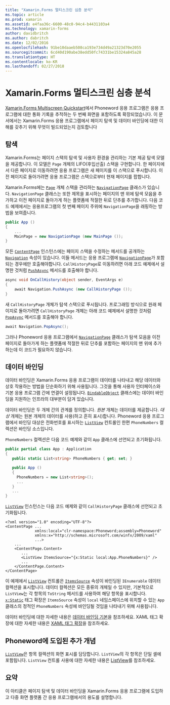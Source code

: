 ```yaml
---
title: "Xamarin.Forms 멀티스크린 심층 분석"
ms.topic: article
ms.prod: xamarin
ms.assetid: e4faa36c-6600-48c0-94c4-b4431103a4
ms.technology: xamarin-forms
author: davidbritch
ms.author: dabritch
ms.date: 12/02/2016
ms.openlocfilehash: 91be10daaeb508ca193e734d49a21323d70e2055
ms.sourcegitcommit: 6cd40d190abe38edd50fc74331be15324a845a28
ms.translationtype: HT
ms.contentlocale: ko-KR
ms.lasthandoff: 02/27/2018
---
```

# <a name="xamarinforms-multiscreen-deep-dive"></a>Xamarin.Forms 멀티스크린 심층 분석

[Xamarin.Forms Multiscreen Quickstart](~/xamarin-forms/get-started/hello-xamarin-forms-multiscreen/quickstart.md)에서 Phoneword 응용 프로그램은 응용 프로그램에 대한 통화 기록을 추적하는 두 번째 화면을 포함하도록 확장되었습니다. 이 문서에서는 Xamarin.Forms 응용 프로그램에서 페이지 탐색 및 데이터 바인딩에 대한 이해를 갖추기 위해 무엇이 빌드되었는지 검토합니다

## <a name="navigation"></a>탐색

Xamarin.Forms는 페이지 스택의 탐색 및 사용자 환경을 관리하는 기본 제공 탐색 모델을 제공합니다. 이 모델은 `Page` 개체의 LIFO(후입선출) 스택을 구현합니다. 한 페이지에서 다른 페이지로 이동하려면 응용 프로그램은 새 페이지를 이 스택으로 푸시합니다. 이전 페이지로 돌아가려면 응용 프로그램은 스택으로부터 현재 페이지를 팝합니다.

Xamarin.Forms에는 [`Page`](https://developer.xamarin.com/api/type/Xamarin.Forms.Page/) 개체 스택을 관리하는 [`NavigationPage`](https://developer.xamarin.com/api/type/Xamarin.Forms.NavigationPage/) 클래스가 있습니다. `NavigationPage` 클래스는 또한 제목을 표시하는 페이지의 맨 위에 탐색 모음을 추가하고 이전 페이지로 돌아가게 하는 플랫폼에 적절한 <span class="uiitem">뒤로</span> 단추를 추가합니다. 다음 코드 예제에서는 응용프로그램의 첫 번째 페이지 주위에 `NavigationPage`을 래핑하는 방법을 보여줍니다.

```csharp
public App ()
{
    ...
    MainPage = new NavigationPage (new MainPage ());
}
```

모든 [`ContentPage`](https://developer.xamarin.com/api/type/Xamarin.Forms.ContentPage/) 인스턴스에는 페이지 스택을 수정하는 메서드를 공개하는 [`Navigation`](https://developer.xamarin.com/api/property/Xamarin.Forms.VisualElement.Navigation/) 속성이 있습니다. 이들 메서드는 응용 프로그램에 [`NavigationPage`](https://developer.xamarin.com/api/type/Xamarin.Forms.NavigationPage/)가 포함되는 경우에만 호출해야합니다. `CallHistoryPage`로 이동하려면 아래 코드 예제에서 설명한 것처럼 [`PushAsync`](https://developer.xamarin.com/api/member/Xamarin.Forms.NavigationPage.PushAsync/p/Xamarin.Forms.Page/) 메서드를 호출해야 합니다.

```csharp
async void OnCallHistory(object sender, EventArgs e)
{
    await Navigation.PushAsync (new CallHistoryPage ());
}
```

새 `CallHistoryPage` 개체가 탐색 스택으로 푸시됩니다. 프로그래밍 방식으로 원래 페이지로 돌아가려면 `CallHistoryPage` 개체는 아래 코드 예제에서 설명한 것처럼 [`PopAsync`](https://developer.xamarin.com/api/member/Xamarin.Forms.NavigationPage.PopAsync()/) 메서드를 호출해야 합니다.

```csharp
await Navigation.PopAsync();
```

그러나 Phoneword 응용 프로그램에서 [`NavigationPage`](https://developer.xamarin.com/api/type/Xamarin.Forms.NavigationPage/) 클래스가 탐색 모음을 이전 페이지로 돌아가게 하는 플랫폼에 적절한 <span class="uiitem">뒤로</span> 단추를 포함하는 페이지의 맨 위에 추가하는데 이 코드가 필요하지 않습니다.

## <a name="data-binding"></a>데이터 바인딩

데이터 바인딩은 Xamarin.Forms 응용 프로그램이 데이터를 나타내고 해당 데이터와 상호 작용하는 방법을 단순화하기 위해 사용됩니다. 그것을 통해 사용자 인터페이스와 기본 응용 프로그램 간에 연결이 설정됩니다. [`BindableObject`](https://developer.xamarin.com/api/type/Xamarin.Forms.BindableObject/) 클래스에는 데이터 바인딩을 지원하는 인프라의 대부분이 담겨 있습니다.

데이터 바인딩은 두 개체 간의 관계를 정의합니다. *원본* 개체는 데이터를 제공합니다. *대상* 개체는 원본 개체의 데이터를 사용(하고 흔히 표시)합니다. Phoneword 응용 프로그램에서 바인딩 대상은 전화번호를 표시하는 [`ListView`](https://developer.xamarin.com/api/type/Xamarin.Forms.ListView/) 컨트롤인 한편 `PhoneNumbers` 컬렉션은 바인딩 소스입니다.

`PhoneNumbers` 컬렉션은 다음 코드 예제와 같이 `App` 클래스에 선언되고 초기화됩니다.

```csharp
public partial class App : Application
{
   public static List<string> PhoneNumbers { get; set; }

   public App ()
   {
     PhoneNumbers = new List<string>();
     ...
   }
   ...
}
```

[`ListView`](https://developer.xamarin.com/api/type/Xamarin.Forms.ListView/) 인스턴스는 다음 코드 예제와 같이 `CallHistoryPage` 클래스에 선언되고 초기화됩니다.

```xaml
<?xml version="1.0" encoding="UTF-8"?>
<ContentPage ...
             xmlns:local="clr-namespace:Phoneword;assembly=Phoneword"
             xmlns:x="http://schemas.microsoft.com/winfx/2009/xaml"
             ...>
    ...
    <ContentPage.Content>
       ...
       <ListView ItemsSource="{x:Static local:App.PhoneNumbers}" />
       ...
    </ContentPage.Content>
</ContentPage>
```

이 예제에서 [`ListView`](https://developer.xamarin.com/api/type/Xamarin.Forms.ListView/) 컨트롤은 [`ItemsSource`](https://developer.xamarin.com/api/property/Xamarin.Forms.ItemsView.ItemsSource/) 속성이 바인딩된 `IEnumerable` 데이터 컬렉션을 표시합니다. 데이터 컬렉션은 모든 종류의 개체일 수 있지만, 기본적으로 `ListView`는 각 항목의 `ToString` 메서드를 사용하여 해당 항목을 표시합니다. [`x:Static`](https://developer.xamarin.com/api/type/Xamarin.Forms.Xaml.StaticExtension/) 태그 확장은 `ItemsSource` 속성이 `local` 네임스페이스에 위치할 수 있는 `App` 클래스의 정적인 `PhoneNumbers` 속성에 바인딩될 것임을 나타내기 위해 사용됩니다.

데이터 바인딩에 대한 자세한 내용은 [데이터 바인딩 기본](~/xamarin-forms/xaml/xaml-basics/data-binding-basics.md)을 참조하세요. XAML 태그 확장에 대한 자세한 내용은 [XAML 태그 확장](~/xamarin-forms/xaml/xaml-basics/xaml-markup-extensions.md)을 참조하세요.

## <a name="additional-concepts-introduced-in-phoneword"></a>Phoneword에 도입된 추가 개념

[`ListView`](https://developer.xamarin.com/api/type/Xamarin.Forms.ListView/)은 항목 컬렉션의 화면 표시를 담당합니다. `ListView`의 각 항목은 단일 셀에 포함됩니다. `ListView` 컨트롤 사용에 대한 자세한 내용은 [ListView](~/xamarin-forms/user-interface/listview/index.md)를 참조하세요.

## <a name="summary"></a>요약

이 아티클은 페이지 탐색 및 데이터 바인딩을 Xamarin.Forms 응용 프로그램에 도입하고 다중 화면 플랫폼 간 응용 프로그램에서의 용도를 설명합니다.

